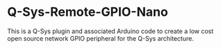 # Q-Sys-Remote-GPIO-Nano
This is a Q-Sys plugin and associated Arduino code to create a low cost open source network GPIO peripheral for the Q-Sys architecture.

